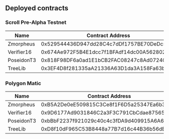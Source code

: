 
## Deployed contracts
### Scroll Pre-Alpha Testnet

| Name | Contract Address | Verified |
| ---- | ---- | --- |
| Zmorpheus| 0x529544436D947dd28C4c7dDf1757BE70DeDc57a9 | Not Yet |
|  Verifier16  |  0x674Ae972F5B4E1dcc7f1BFAdf14dc00A5628026a  | Not Yet |
|  PoseidonT3  |  0x818F98DF6a0ad1E1bCB2FAC08247c8Ad0724013d  | Not Yet |
| TreeLib|0x3EF4D8f281335aA21336A63D1da3A158Fa63b9CC | Not Yet |

### Polygon Matic

| Name | Contract Address | Verified |
| ---- | ---- | --- |
| Zmorpheus| 0xB5A2De0eE509815C3Ce8f1F6D5a25347Ea6b3e24 | Not Yet |
|  Verifier16  |  0x9D6177Ad9031846C2a3F3C791CbCdae87565E962  | Not Yet |
|  PoseidonT3  |  0xbBbF2237f921029c40c4c3fDA9d409915A6A6606  | Not Yet |
| TreeLib|0xD8f10dF965C53B8448a77B7d16c44B36b56dE095 | Not Yet |